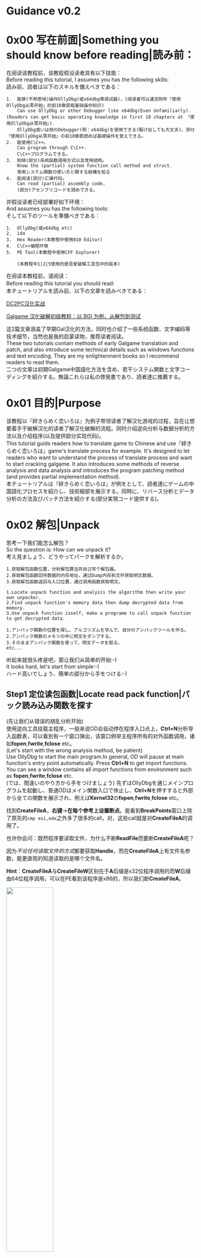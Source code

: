 # Guidance v0.2

**0x00** 写在前面|Something you should know before reading|読み前：
======================

在阅读该教程前，该教程假设读者具有以下技能：    
Before reading this tutorial, I assumes you has the following skills:    
読み前、読者は以下のスキルを備えべきである：

    1.  能够(不熟悉地)操作OllyDbg(或x64dbg等调试器)，(阅读者可以速览附件『使用OllyDbg从零开始』的前10章获取基础操作知识)
        Can use OllyDbg or other Debugger like x64dbg(Even Unfamiliarly).(Readers can get basic operating knowledge in first 10 chapters at 『使用OllyDbg从零开始』).
        OllyDbg或いは他のDebugger(例：x64dbg)を使用できる(駆け出しても大丈夫)。添付『使用OllyDbg从零开始』の前10章節読めば基礎操作を覚えできる。
    2.  能使用C\C++。
        Can program through C\C++.
        C\C++プログラムできる。
    3.  知晓(部分)系统函数调用方式以及常用结构。
        Know the (partial) system function call method and struct.
        常用システム関数の使い方と関する結構を知る
    4.  能阅读(部分)汇编代码。
        Can read (partial) assembly code.
        (部分)アセンブリコードを読めできる。
   

并假设读者已经部署好如下环境：    
And assumes you has the following tools:    
そして以下のツールを準備べきである：    

    1.  OllyDbg(或x64dbg etc)
    2.  ida
    3.  Hex Reader(本教程中使用010 Editor)
    4.  C\C++编程环境
    5.  PE Tool(本教程中使用CFF Explorer)
    
        (本教程中1|2|5使用的是吾爱破解工具包中的版本)


在阅读本教程前，请阅读：    
Before reading this tutorial you should read:　    
本チュートリアルを読み前、以下の文章を読みべきである：


[DC2PC汉化实战](https://bbs.sumisora.net/read.php?tid=10916692)

[Galgame 汉化破解初级教程：以 BGI 为例，从解包到测试](https://bbs.sumisora.net/read.php?tid=11042351)

这2篇文章涵盖了早期Gal汉化的方法，同时也介绍了一些系统函数、文字编码等技术细节，当然也是我的启蒙读物，推荐读者阅读。    
These two tutorials contain methods of early Galgame translation and patch, and also introduce some technical details such as windows functions and text encoding. They are my enlightenment books so I recommend readers to read them.    
二つの文章は初期Galgame中国語化方法を含め、若干システム関数と文字コーディングを紹介する。無論これらは私の啓発書であり、読者達に推薦する。

**0x01** 目的|Purpose
======================

该教程以『絆きらめく恋いろは』为例子带领读者了解汉化游戏的过程，旨在让想要着手于破解汉化的读者了解汉化破解的流程。同时介绍逆向分析与数据分析的方法以及介绍程序(以及提供部分实现代码)。    
This tutorial guids readers how to translate game to Chinese and use『絆きらめく恋いろは』game's translate process for example. It's designed to let readers who want to understand the process of translate process and want to start cracking galgame. It also introduces some methods of reverse analysis and data analysis and introduces the program patching method (and provides partial implementation method).    
本チュートリアルは『絆きらめく恋いろは』が例をとして、読者達にゲームの中国語化プロセスを紹介し、技術細部を展示する。同時に、リバース分析とデータ分析の方法及びパッチ方法を紹介する(部分実現コード提供する)。

**0x02** 解包|Unpack
======================

思考一下我们能怎么解包？    
So the question is: How can we unpack it?    
考え見ましょう、どうやってパークを解析するか。    

    1.获取解包函数位置，分析解包算法并自己写个解包器。
    2.获取解包函数回传数据的内存地址，通过Dump内存到文件获取明文数据。
    3.获取解包函数返回与入口位置，通过调用函数获取明文。

    1.Locate unpack function and analysis the algorithm then write your own unpacker.
    2.Find unpack function's memory data then dump decrypted data from memory.
    3.Use unpack function isself, make a programe to call unpack function to get decrypted data.

    1.アンパック関数の位置を探し、アルゴリズムを学んで、自分のアンパックツールを作る。
    2.アンパック関数のメモリの中に明文をダンプする。
    3.そのままアンパック関数を使って、明文データを取る。
    etc...

听起来就很头疼是吧，那让我们从简单的开始:-)    
It looks hard, let's start from simple:-)    
ハード高いでしょう、簡単の部分から手をつける:-) 

Step1 定位读包函数|Locate read pack function|パック読み込み関数を探す
----------------------
(先让我们从错误的胡乱分析开始)  
使用逆向工具挂载主程序，一般来说OD会自动停在程序入口点上，**Ctrl+N**分析导入函数表，可以看到有一个窗口弹出，该窗口例举主程序所有的对外函数调用，诸如**fopen**,**fwrite**,**fclose** etc。  
(Let's start with the wrong analysis method, be patient)    
Use OllyDbg to start the main program.In general, OD will pause at main function's entry point automatically. Press **Ctrl+N** to get import functions. You can see a window contains all import functions from environment such as **fopen**,**fwrite**,**fclose** etc.    
(では、間違いのやり方から手をつけましょう)
先ずはOllyDbgを通じメインプログラムを起動し、普通ODはメイン関数入口で休止し、**Ctrl+N**を押すすると外部から全ての関数を展示され、例えば**Kernel32**の**fopen**,**fwrite**,**fclose** etc。  

找到**CreateFileA**，**右键**->**在每个参考上设置断点**。能看到**BreakPoints**窗口上除了原先的`cmp esi,edx`之外多了很多的call，对，这些call就是对**CreateFileA**的调用了。

也许你会问：既然程序要读取文件，为什么不断**ReadFile**而要断**CreateFileA**呢？

因为*不论任何读取文件的方式*都要获取**Handle**，而在**CreateFileA**上有文件名参数，能更直观的知道读取的是哪个文件名。

**Hint**：**CreateFileA**与**CreateFileW**区别在于**A**后缀是x32位程序调用的而**W**后缀由64位程序调用，可以在PE看到该程序是x86的，所以我们断**CreateFileA**。

<img src="https://img.ztzl.moe/images/2019/03/10/TIM20190310195525.png" width="50%" height="50%">    

图1  从引用函数表中寻找**CreateFileA**函数

**Hint**：双击断点可以跳到对应的汇编地址处  
**Hint**：**ctrl+N**只能显示当前模块的引用函数。在汇编窗口处**右键**->**查看**可以切换模块。

Step2 执行分析
----------------------
让我们随意查看一个**CreateFileA**吧，OD会自动把函数参数分析出来

    0029DC43  |> \6A 00         push 0x0    ; /hTemplateFile = NULL
    0029DC45  |.  68 80000000   push 0x80   ; |Attributes = NORMAL
    0029DC4A  |.  6A 03         push 0x3    ; |Mode = OPEN_EXISTING
    0029DC4C  |.  6A 00         push 0x0    ; |pSecurity = NULL
    0029DC4E  |.  6A 01         push 0x1    ; |ShareMode = FILE_SHARE_READ
    0029DC50  |.  68 00000080   push 0x80000000 ; |Access = GENERIC_READ
    0029DC55  |.  8D4424 68     lea eax,dword ptr ss:[esp+0x68] ; |
    0029DC59  |.  50            push eax    ; |FileName = "赠?
    0029DC5A  |.  FF15 20714300 call dword ptr ds:[<&KERNEL32.CreateFile>;  \CreateFileA

**FileName**便是我们关心的字符串了，我们的目的是断到.**pac**包的读取行为。让我们**F9**开始执行程序，当断点被激活时，我们可以看到当前的**FileName**变量是什么。

但不幸的是，读者会发现所有的**CreateFileA**函数都没有指向目标.**pac**包，那么问题来了，这程序到底是在哪里读取文件的呢？

Step3 DLL模块分析
----------------------
敏锐的读者可能已经察觉到这个问题：为什么主窗口显示了，图像资源都加载了，而却没有一个**CreateFileA**函数进行.**pac**包读取？

答案很简单，读取不是放在主程序来读取的。

让我们取消所有的断点，从整体窥视主程序的运行过程。  
**Ctrl+F2**重载程序，**取消所有断点**并**F9**运行，直到主窗口创建为止。  
OD的**Log Data**窗口忠实地体现了程序执行的过程：

    Log data
    地址       消息
    ...
    002E3E8D   程序入口点
    ...
    10000000   Module F:\kiturakirameku\dll\Pal.dll
    01130000   Module F:\kiturakirameku\dll\vorbisfile.dll
    ...
    ...
    01150000   Module F:\kiturakirameku\dll\ogg.dll
    042E0000   Module F:\kiturakirameku\dll\vorbis.dll
    011C0000   Modules F:\kiturakirameku\dll\RESOURCE.dll
    ...
    011C0000   卸载 F:\kiturakirameku\dll\RESOURCE.dll
    ...

有几个可疑的Dll被加载了，按照顺序来看，第一个加载的是**Pal.dll**，之后加载了一些看似解码器之类的DLL，最后有个**RESOURCE.dll**被加载了又被卸载了。

首先来分析DLL调用层次，**CFF Explorer**挂载第一个被引用的**Pal.dll**，获取引入树。    

<img src="https://img.ztzl.moe/images/2019/03/11/TIM20190311113643.png" width="50%" height="50%">

显然**Pal.dll**是刚刚**Log Data**中外部DLL的根，由**Pal.dll**加载其余DLL。    
第一个引用的DLL永远是最可疑的，让我们打开ida看看**Pal.dll**提供了什么并引用了什么。  
打开ida，**Alt+2**呼出**Exports**窗口

<img src="https://img.ztzl.moe/images/2019/03/11/TIM20190311110655.png" width="50%" height="50%">

图2  从**Exports**窗口查看**Pal.dll**函数  

可以看到**Pal.dll**有大量的绘制，数据交互等函数。  
**Alt+7**呼出**Imports**窗口，我们看到我们关心的**CreateFileA**以及**CreateFontA**(在后面的修改编码章节中会有介绍)。

显然，**Pal.dll**就是该游戏的绘图引擎，而一般2DGame公司是不会单独花钱使用商业绘图引擎，所有这引擎十有八九是开源的，让我们Noogle一下。    
啊哈，**PAL=[Physics_Abstraction_Layer](https://en.wikipedia.org/wiki/Physics_Abstraction_Layer)**，既然找到本体了，我们可以下载它的源码查看头文件，就能知道所有基本函数的功能与该游戏厂商自定义的接口。

让我们回到OD。    
x86程序可以调用**KERNEL32.LoadLibraryA**或是**KERNEL32.LoadLibraryExA**来加载DLL，如果读者想研究DLL在加载前后程序行为可以断这两个函数进行研究。    
在这里我们只关心**CreateFileA**以及**CreateFontA**，先让程序开跑，在**Log Data**窗口显示**Pal.dll**被加载后在主窗口切换模块到PAL(**右键**->**查看**->**模块'pal'**)，**Ctrl+N**在导入表断**CreateFileA**以及**CreateFontA**。  

在窗体创建后**CreateFileA**就被命中，位于：    

    100A7357  |.  6A 00         push 0x0    ; /hTemplateFile
    100A7359  |.  56            push esi    ; |Attributes
    100A735A  |.  57            push edi    ; |Mode
    100A735B  |.  8B3D 04910E10 mov edi,dword ptr ds:[<&KER>; |kernel32.CreateFileA
    100A7361  |.  6A 00         push 0x0    ; |pSecurity
    100A7363  |.  53            push ebx    ; |ShareMode
    100A7364  |.  FFB5 F0F6FFFF push [local.580]    ; |Access = GENERIC_READ
    100A736A  |.  50            push eax    ; |FileName
    100A736B  |.  FFD7          call edi    ; \CreateFileA

经过调用不难发现，Pal尝试读取PAC包的读取策略是：

    ../遍历包名表/包名.pac
    ../包名.pac

<img src="https://img.ztzl.moe/images/2019/03/11/TIM20190312105806.png" width="100%" height="100%">
<img src="https://img.ztzl.moe/images/2019/03/11/TIM20190312105814.png" width="100%" height="100%">
<img src="https://img.ztzl.moe/images/2019/03/11/TIM20190312105821.png" width="100%" height="100%">
...      
<img src="https://img.ztzl.moe/images/2019/03/12/TIM20190312105814.png" width="100%" height="100%">

**Hint**：简短的文件名有利于调试，字符串超出OD窗口很令人头疼    

通过OD我们检验了**Pal.dll**的**100A736B**上的**CreateFileA**是PAC读取入口，让我们记住这个函数地址并打开ida。

ida直接加载**Pal.dll**，打开窗口**Imports**(Alt+8)查找**CreateFileA**，双击后可以跳转到汇编。光标移到**CreateFileA**并按**X**呼出调用地址表，查找和**100A736B**最接近的地址，双击跳转到函数，F5分析伪代码。    
恭喜你，你已经找到了**Pal.dll**的解包函数了！为了方便下次查看，让我们重命名该函数(右键函数名->Rename global item)，我把它换成了**PalReadPac**，下文中也会称该函数为**PalReadPac**。

接下来有3种做法：    

    1.  分析PalReadPac并写一个解包算法
    2.  分析调用方法并写一个程序调用PalReadPac
    3.  分析PalReadPac保持数据的内存位置，直接Dump内存

我们先从方法1开始，让我们看看部分函数**PalReadPac**：

    HANDLE __usercall PalReadPac@<eax>//...   
    {
    	dwDesiredAccess = 0;
    	SetFilePointer(v12, 12, (PLONG)&dwDesiredAccess, 0);
    	ReadFile(v12, &Buffer, 0x7F8u, &NumberOfBytesRead, 0);
    	v11 = (char)v11;
    	v13 = v34[2 * (char)v11];
    	//...
    	v14 = v13 >> 1;
    	v15 = 40 * (v14 + *(&Buffer + 2 * v11));
    	while ( 1 )
    	{
    		dwDesiredAccess = v15 >> 31;
    		SetFilePointer(v12, v15, (PLONG)&dwDesiredAccess, 1u);
    		ReadFile(v12, &FileName, 0x20u, &NumberOfBytesRead, 0);
    		v16 = v30;
    		v17 = &FileName;
    		v18 = 28;
    		//...
    		//某种字符串比较
    		//...
    	}
    	v26 = hFile;
    	ReadFile(hFile, (LPVOID)(a7 + 8), 4u, &NumberOfBytesRead, 0);
    	ReadFile(v26, (LPVOID)a7, 4u, &NumberOfBytesRead, 0);
    	v27 = *(_DWORD *)a7;
    	v28 = *(_DWORD *)a7 + *(_DWORD *)(a7 + 8);
    	dwDesiredAccess = 0;
    	*(_DWORD *)(a7 + 4) = v28;
    	SetFilePointer(v26, v27, (PLONG)&dwDesiredAccess, 0);
    	return v26;
    }

**Hint**：函数返回的HANDLE表示在函数外将会有其他文件操作

从代码中可以看到，文件头部的12个Byte被跳过(0x0C)，接下来读取0x7F8到BUFFER计算某种入口地址，之后是根据这个地址读一个表，表中第一个成员是明码的成员名字，32Byte。    
既然是明码的，那让我们打开一个PAC分析一下！ 

**Hint**：选择文件大小最小的PAC分析以减轻头痛症状。

拿**csv.pac**分析，Hex打开跳转到0x7F8+0x0C=0x804：

<img src="https://img.ztzl.moe/images/2019/03/13/TIM20190313210407.png" width="80%" height="80%"> 

看起来这是由char[32]+DWORD+DWORD构成一个表成员，一般表述成员需要有起始地址与偏移量，那这个十有八九就是起始地址和偏移了，怎么验证呢？    
假设第一个是起始地址，文件最高地址是0xAE37，所以两个DWORD值一定是小于0xAE37。所以第一个DWORD=0x035E，而前0x0804是存放引导地址的，所以数据一定在0x0804后，因此第一个DWORD是数据长度。那第二个DWORD=0x0A0C就是偏移地址了。跳转到0x0A0C发现正好是成员表末尾，偏移地址猜测得证，跳转到0x0A0C+0x035E是0x00(结尾标志)，文件长度猜测得证。

**Hint**：存储分为大端存储和小端存储，一般来说表结束后紧接着就是数据区，可以查看数据区起始地址推测这是大端还是小端存储

现在我们已经解开了文件成员表的秘密，结构如下：

    {
      char memberName[32];
      DWORD size;
      DWORD offset;
    }

让我们继续分析代码，中间部分的伪代码比较复杂，没关系，换回OD让我们继续跟踪变量，跟随到

    100A73D0  |.  6A 00         push 0x0
    100A73D2  |.  68 00000010   push Pal.10000000
    100A73D7  |.  6A 03         push 0x3
    100A73D9  |.  6A 00         push 0x0
    100A73DB  |.  6A 01         push 0x1
    100A73DD  |.  68 00000080   push 0x80000000
    100A73E2  |.  50            push eax
    100A73E3  |.  FFD7          call edi    ;  kernel32.CreateFileA

注意这个`call edi`是函数指针引用的写法，对应**PalReadPac**的

    hFileHandle = CreateFileA(&FileName, 0x80000000, 1u, 0, 3u, 0x10000000u, 0);

**Hint**：`push`指令是入栈指令，调用标准约定最后push的(`push eax`)是函数的第一个参数，最先push的(`push 0x0`)是最后参数，这也符合栈的先入先出特性。

在OD里可以看到eax的地址指向了**游戏目录/xxx.pac**，继续往后看：

    100A745D  |.  6A 01         |push 0x1   ; /Origin = FILE_CURRENT
    100A745F  |.  8D8D F0F6FFFF |lea ecx,[local.580]    ; |
    100A7465  |.  51            |push ecx   ; |pOffsetHi
    100A7466  |.  50            |push eax   ; |OffsetLo
    100A7467  |.  57            |push edi   ; |hFile
    100A7468  |.  FF15 C8900E10 |call dword ptr ds:[<&KERNEL32.SetFilePoin>; \SetFilePointer
    100A746E  |.  6A 00         |push 0x0   ; /pOverlapped
    100A7470  |.  8D85 E4F6FFFF |lea eax,[local.583]    ; |
    100A7476  |.  50            |push eax   ; |pBytesRead = 00000001
    100A7477  |.  6A 20         |push 0x20  ; |BytesToRead = 20 (32.)
    100A7479  |.  8D85 ECFEFFFF |lea eax,[local.69] ; |
    100A747F  |.  50            |push eax   ; |Buffer = 00000001
    100A7480  |.  57            |push edi   ; |hFile = 000002E8
    100A7481  |.  FF15 74910E10 |call dword ptr ds:[<&KERNEL32.ReadFile>]   ; \ReadFile

对应的ida伪代码：

    SetFilePointer( hFileHandle, 
                    offsetLo, 
                    (PLONG)&pRead, 
                    1u);
    ReadFile(   hFileHandle, 
                &FileName, 
                0x20u, 
                &NumberOfBytesRead, 
                0);

这里在读PAC成员的名字到**FileName**([ebp-0x114])

<img src="https://img.ztzl.moe/images/2019/03/12/TIM20190312152559.png" width="50%" height="50%"> 

接下来会在OD中看到`EAX`与`ECX`指向当前读取到的成员文件名和目标文件名，实际是在查找PAC包中的目标文件。    

**Hint**：可以根据OD调试时的真实传参重命名ida的伪代码，方便解读。    
**Hint**：如果有想查询的函数请使用巨硬Doc，如[SetFilePointer](https://docs.microsoft.com/en-us/windows/desktop/api/fileapi/nf-fileapi-setfilepointer)。    
**Hint**：函数返回值(如果有的话)存在EAX。所以如果EAX被作为指针传参，**在函数调用之前**要先把内存地址调整到EAX(内存地址框内**Ctrl+G**输入EAX即可跳转)。
**Hint**：如果OD中看见大量的连续的     

    MOV xxx     //取值范式
    cmp xxx     //比较范式
    j** xxx     //跳转范式    

很大可能是在做**串比较**或是**switch case**，一般情况下**switch case**是可以自动识别的并且**跳转范式**后往往会跟随其他指令。

所以**PalReadPac**的职责是打开一个文件handle，按文件名查找指定成员并把指针定位在成员的offset上，返回handle。    
所以解密操作一定是调用**PalReadPac**的其中一个父函数的行为，返回ida查调用树。       
<img src="https://img.ztzl.moe/images/2019/03/12/TIM20190312143958.png" width="50%" height="50%">     

**Hint**：在IDA View窗口空格键切换到汇编试图，光标选择**目标函数**后**菜单栏**->**View**->**Graphs**->**Xrefs to**可获取调用图。     
**Hint**：还记得之前说的ida按**X**调函数引用表吗？看来你很好的掌握了**Hint**提示！

显然，**PalReadPac**的直接调用有**PalFileCreateEx**与**PalFileGetFullPath**，都是DLL开出的接口，**PalFileCreateEx**被**PalFileCreate**调用，欸，是不是很眼熟？

对，这个函数在主程序被调用过！

ida挂载主程序，查看import，查找所有**PalFileCreate**调用，发现函数sub_441810：

	signed int sub_441810()
	{

	//...
	v0 = (void *)PalFileCreate("graphic.dat", &v9);
	if ( v0 == (void *)-1 )
		return 0;
	lpBuffer = (LPVOID)PalMemoryAlloc(nNumberOfBytesToRead + 1, 0);
	*((_BYTE *)lpBuffer + nNumberOfBytesToRead) = 0;
	ReadFile(v0, lpBuffer, nNumberOfBytesToRead, &NumberOfBytesRead, 0);
	CloseHandle(v0);
	v2 = (char *)lpBuffer;
	if ( *(_BYTE *)lpBuffer == 36 )
	{
		v7 = (char *)lpBuffer + 16;
		v8 = nNumberOfBytesToRead - 16;
		if ( ((_BYTE)nNumberOfBytesToRead - 16) & 3 )
			v8 = nNumberOfBytesToRead - 16 - (((_BYTE)nNumberOfBytesToRead - 16)&3);
		v3 = v7;
		v4 = 4;
		v5 = v8;
		do
		{
		  *v3 = __ROL1__(*v3, v4++);
		  *(_DWORD *)v3 ^= 0x84DF873u;
		  *(_DWORD *)v3 ^= 0xFF987DEE;
		  v3 += 4;
		  v5 -= 4;
		}
		while ( v5 );
		v2 = (char *)lpBuffer;
	}
	memmove_0(&word_7915EC, v2 + 16, 0x7F8u);
	dword_7915E8 = (int)lpBuffer + 2056;
	dword_7915E0 = 1;
	return 1;
	}

大量的数据计算以及返回的是`bool`都在暗示这是数据处理函数，也就是我们要找的解密函数了。    
让我们看看其他调用有没有什么共通的数据处理方式，以**0x84DF873**作为索引查询，同样的结构在**sub_445040**函数中发现，二者都有拼凑字符串**xxx.dat**以及同样的数据操作方式。**sub_4478D0**的函数结构则更是简单明了：    

	signed int __fastcall sub_4478D0(_BYTE *a1, int a2)
	{
		_BYTE *v2; // edi
		char v3; // cl
		int v4; // edx
		signed int result; // eax
		int v6; // [esp+Ch] [ebp-8h]		
		v6 = a2;
		if ( a2 & 3 )
			v6 = a2 - (a2 & 3);
		v2 = a1;
		v3 = 4;
		v4 = v6;
		do
		{
			*v2 = __ROL1__(*v2, v3++);
			*(_DWORD *)v2 ^= 0x84DF873u;
			*(_DWORD *)v2 ^= 0xFF987DEE;
			v2 += 4;
			v4 -= 4;
		}
		while ( v4 );
		return result;
	}

这样我们就获得了解密函数。逆函数记得把`ROL`改成`ROR`。

**Hint**：`ROL`=循环左移，`ROR`=循环右移    
**Hint**：**Alt+B**查询Hex

方法2可以从**sub_4478D0**的父函数开始入手，方法3的内存就是**sub_4478D0**函数的第一参数`_BYTE *a1`指向的地址。

题外话
----------------------

其实这个程序的大致结构是这样的：  

    主程序
    --加载-->
    Pal[初始化--独立线程--读PAC--回送handle]
    --handle-->
    主程序[解密--RUBY脚本解析]
    --显示与绘制指令-->
    Pal[绘制]    

可能是考虑到读取的视频图像等大文件效率把读取放在Pal读取，的确效率是高的，但为什么不把RUBY解析器也包进去呢？反正都是开源的也不会出现开源污染。    

"PAL的代码被暴力地修改，犹如合成兽一样强行添加了一个丑陋的文件加密算法"    
"为了保持主程序与PAL通信正常，在PAL这个傀儡中强行加了个Message收发器(甚至连管线都没用)"    
"华丽的UI外表下是诡异的程序结构"    

![图文无关](https://img.ztzl.moe/images/2019/03/11/images.jpg)

图**  一位加班加的很严重的代码人


